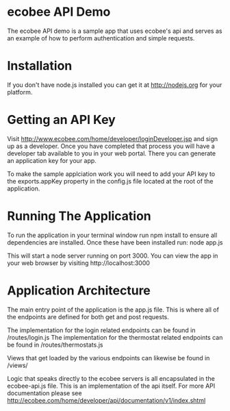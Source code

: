 ecobee API Demo
====================

The ecobee API demo is a sample app that uses ecobee's api and serves as an example of how to perform authentication and simple requests.

Installation
==================

If you don't have node.js installed you can get it at http://nodejs.org for your platform.

Getting an API Key
===================

Visit  http://www.ecobee.com/home/developer/loginDeveloper.jsp and sign up as a developer. Once you have completed that process you will have a developer tab available to you in your web portal. There you can generate an application key for your app.

To make the sample applciation work you will need to add your API key to the exports.appKey property in the config.js file located at the root of the application.

Running The Application
=========================

To run the application in your terminal window run npm install to ensure all dependencies are installed. Once these have been installed run: node app.js

This will start a node server running on port 3000. You can view the app in your web browser by visiting http://localhost:3000

Application Architecture
==========================

The main entry point of the application is the app.js file. This is where all of the endpoints are defined for both get and post requests.

The implementation for the login related endpoints can be found in /routes/login.js
The implementation for the thermostat related endpoints can be found in /routes/thermostats.js

Views that get loaded by the various endpoints can likewise be found in /views/

Logic that speaks directly to the ecobee servers is all encapsulated in the ecobee-api.js file. This is an implementation of the api itself. For more API documentation please see http://ecobee.com/home/developer/api/documentation/v1/index.shtml
